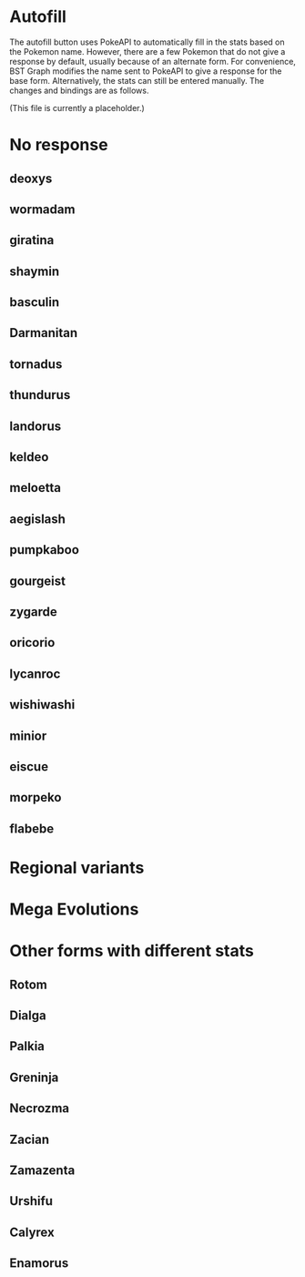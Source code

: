 # Autofill

The autofill button uses PokeAPI to automatically fill in the stats based on the Pokemon name. However, there are a few Pokemon that do not give a response by default, usually because of an alternate form. For convenience, BST Graph modifies the name sent to PokeAPI to give a response for the base form. Alternatively, the stats can still be entered manually. The changes and bindings are as follows.

(This file is currently a placeholder.)

# No response

## deoxys

## wormadam

## giratina

## shaymin

## basculin

## Darmanitan

## tornadus

## thundurus

## landorus

## keldeo

## meloetta

## aegislash

## pumpkaboo

## gourgeist

## zygarde

## oricorio

## lycanroc

## wishiwashi

## minior

## eiscue

## morpeko

## flabebe

# Regional variants

# Mega Evolutions

# Other forms with different stats

## Rotom

## Dialga

## Palkia

## Greninja

## Necrozma

## Zacian

## Zamazenta

## Urshifu

## Calyrex

## Enamorus

